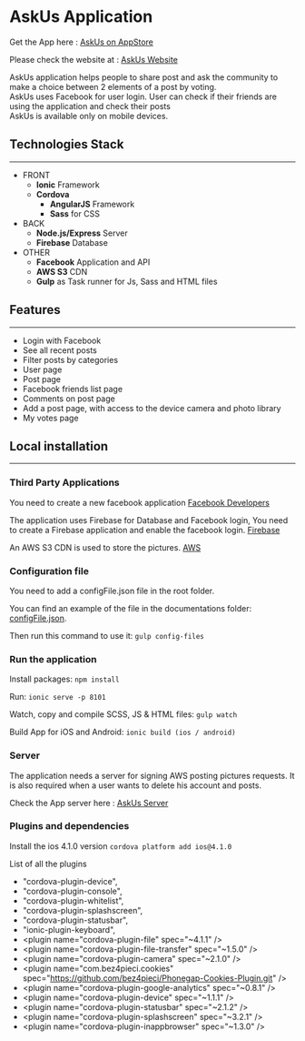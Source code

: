 # AskUs Application

Get the App here :
[AskUs on AppStore](https://itunes.apple.com/us/app/askus/id1102293993)

Please check the website at :
[AskUs Website](https://askus-app.herokuapp.com/#/)

AskUs application helps people to share post and ask the community to make a choice between 2 elements of a post by voting.<br>
AskUs uses Facebook for user login. User can check if their friends are using the application and check their posts<br>
AskUs is available only on mobile devices.

## Technologies Stack
---

* FRONT
	* **Ionic** Framework	
  * **Cordova**
	* **AngularJS** Framework
	* **Sass** for CSS
* BACK
	* **Node.js/Express** Server
	* **Firebase** Database
* OTHER
	* **Facebook** Application and API
	* **AWS S3** CDN
	* **Gulp** as Task runner for Js, Sass and HTML files

## Features
---
* Login with Facebook
* See all recent posts
* Filter posts by categories
* User page
* Post page
* Facebook friends list page
* Comments on post page
* Add a post page, with access to the device camera and photo library
* My votes page


## Local installation
---

### Third Party Applications

You need to create a new facebook application [Facebook Developers](https://developers.facebook.com/)

The application uses Firebase for Database and Facebook login, You need to create a Firebase application and enable the facebook login. [Firebase](https://www.firebase.com/)

An AWS S3 CDN is used to store the pictures. [AWS](https://console.aws.amazon.com)

### Configuration file

You need to add a configFile.json file in the root folder.

You can find an example of the file in the documentations folder: [configFile.json](Documentations/configFile.json.example.json).

Then run this command to use it: `gulp config-files`

### Run the application

Install packages: `npm install`

Run: `ionic serve -p 8101`

Watch, copy and compile SCSS, JS & HTML files: `gulp watch`

Build App for iOS and Android: `ionic build (ios / android)`

### Server

The application needs a server for signing AWS posting pictures requests.
It is also required when a user wants to delete his account and posts.

Check the App server here :
[AskUs Server](https://github.com/renandeswarte/askus-app-api)

### Plugins and dependencies

Install the ios 4.1.0 version `cordova platform add ios@4.1.0`

List of all the plugins

* "cordova-plugin-device",
* "cordova-plugin-console",
* "cordova-plugin-whitelist",
* "cordova-plugin-splashscreen",
* "cordova-plugin-statusbar",
* "ionic-plugin-keyboard",
* \<plugin name="cordova-plugin-file" spec="~4.1.1" />
* \<plugin name="cordova-plugin-file-transfer" spec="~1.5.0" />
* \<plugin name="cordova-plugin-camera" spec="~2.1.0" />
* \<plugin name="com.bez4pieci.cookies" spec="https://github.com/bez4pieci/Phonegap-Cookies-Plugin.git" />
* \<plugin name="cordova-plugin-google-analytics" spec="~0.8.1" />
* \<plugin name="cordova-plugin-device" spec="~1.1.1" />
* \<plugin name="cordova-plugin-statusbar" spec="~2.1.2" />
* \<plugin name="cordova-plugin-splashscreen" spec="~3.2.1" />
* \<plugin name="cordova-plugin-inappbrowser" spec="~1.3.0" />


